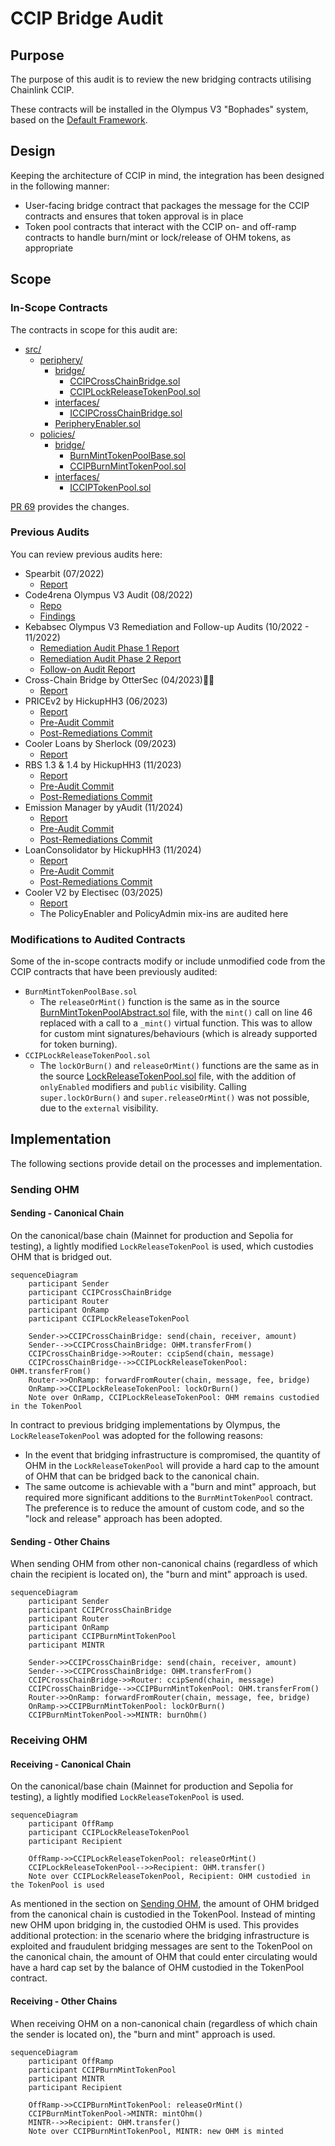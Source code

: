 # CCIP Bridge Audit

## Purpose

The purpose of this audit is to review the new bridging contracts utilising Chainlink CCIP.

These contracts will be installed in the Olympus V3 "Bophades" system, based on the [Default Framework](https://palm-cause-2bd.notion.site/Default-A-Design-Pattern-for-Better-Protocol-Development-7f8ace6d263c4303b108dc5f8c3055b1).

## Design

Keeping the architecture of CCIP in mind, the integration has been designed in the following manner:

- User-facing bridge contract that packages the message for the CCIP contracts and ensures that token approval is in place
- Token pool contracts that interact with the CCIP on- and off-ramp contracts to handle burn/mint or lock/release of OHM tokens, as appropriate

## Scope

### In-Scope Contracts

The contracts in scope for this audit are:

- [src/](../../src)
    - [periphery/](../../src/periphery)
        - [bridge/](../../src/periphery/bridge)
            - [CCIPCrossChainBridge.sol](../../src/periphery/bridge/CCIPCrossChainBridge.sol)
            - [CCIPLockReleaseTokenPool.sol](../../src/periphery/bridge/CCIPLockReleaseTokenPool.sol)
        - [interfaces/](../../src/periphery/interfaces)
            - [ICCIPCrossChainBridge.sol](../../src/periphery/interfaces/ICCIPCrossChainBridge.sol)
        - [PeripheryEnabler.sol](../../src/periphery/PeripheryEnabler.sol)
    - [policies/](../../src/policies)
        - [bridge/](../../src/policies/bridge)
            - [BurnMintTokenPoolBase.sol](../../src/policies/bridge/BurnMintTokenPoolBase.sol)
            - [CCIPBurnMintTokenPool.sol](../../src/policies/bridge/CCIPBurnMintTokenPool.sol)
        - [interfaces/](../../src/policies/interfaces)
            - [ICCIPTokenPool.sol](../../src/policies/interfaces/ICCIPTokenPool.sol)

[PR 69](https://github.com/OlympusDAO/olympus-v3/pull/69) provides the changes.

### Previous Audits

You can review previous audits here:

- Spearbit (07/2022)
    - [Report](https://storage.googleapis.com/olympusdao-landing-page-reports/audits/2022-08%20Code4rena.pdf)
- Code4rena Olympus V3 Audit (08/2022)
    - [Repo](https://github.com/code-423n4/2022-08-olympus)
    - [Findings](https://github.com/code-423n4/2022-08-olympus-findings)
- Kebabsec Olympus V3 Remediation and Follow-up Audits (10/2022 - 11/2022)
    - [Remediation Audit Phase 1 Report](https://hackmd.io/tJdujc0gSICv06p_9GgeFQ)
    - [Remediation Audit Phase 2 Report](https://hackmd.io/@12og4u7y8i/rk5PeIiEs)
    - [Follow-on Audit Report](https://hackmd.io/@12og4u7y8i/Sk56otcBs)
- Cross-Chain Bridge by OtterSec (04/2023)🙏🏼
    - [Report](https://storage.googleapis.com/olympusdao-landing-page-reports/audits/Olympus-CrossChain-Audit.pdf)
- PRICEv2 by HickupHH3 (06/2023)
    - [Report](https://storage.googleapis.com/olympusdao-landing-page-reports/audits/2023_7_OlympusDAO-final.pdf)
    - [Pre-Audit Commit](https://github.com/OlympusDAO/bophades/tree/17fe660525b2f0d706ca318b53111fbf103949ba)
    - [Post-Remediations Commit](https://github.com/OlympusDAO/bophades/tree/9c10dc188210632b6ce46c7a836484e8e063151f)
- Cooler Loans by Sherlock (09/2023)
    - [Report](https://docs.olympusdao.finance/assets/files/Cooler_Update_Audit_Report-f3f983a8ee8632637790bcc136275aa0.pdf)
- RBS 1.3 & 1.4 by HickupHH3 (11/2023)
    - [Report](https://storage.googleapis.com/olympusdao-landing-page-reports/audits/OlympusDAO%20Nov%202023.pdf)
    - [Pre-Audit Commit](https://github.com/OlympusDAO/bophades/tree/7a0902cf3ced19d41aafa83e96cf235fb3f15921)
    - [Post-Remediations Commit](https://github.com/OlympusDAO/bophades/tree/e61d954cc620254effb014f2d2733e59d828b5b1)
- Emission Manager by yAudit (11/2024)
    - [Report](https://storage.googleapis.com/olympusdao-landing-page-reports/audits/2024_11_EmissionManager_ReserveMigrator.pdf)
    - [Pre-Audit Commit](https://github.com/OlympusDAO/bophades/tree/e367e7977ea58a2fd365296d9c9f620c7cd0512d)
    - [Post-Remediations Commit](https://github.com/OlympusDAO/bophades/tree/3ace544f24adfd3d218ae625b9d1449321f9e184)
- LoanConsolidator by HickupHH3 (11/2024)
    - [Report](https://storage.googleapis.com/olympusdao-landing-page-reports/audits/2024_10_LoanConsolidator_Audit.pdf)
    - [Pre-Audit Commit](https://github.com/OlympusDAO/bophades/tree/95479d5d4a9bb941c60c7a8347709d9fc895b819)
    - [Post-Remediations Commit](https://github.com/OlympusDAO/bophades/tree/d2d5b63dee16a259400628df4cf6ce2d3df02558)
- Cooler V2 by Electisec (03/2025)
    - [Report](https://storage.googleapis.com/olympusdao-landing-page-reports/audits/Olympus_CoolerV2-Electisec_report.pdf)
    - The PolicyEnabler and PolicyAdmin mix-ins are audited here

### Modifications to Audited Contracts

Some of the in-scope contracts modify or include unmodified code from the CCIP contracts that have been previously audited:

- `BurnMintTokenPoolBase.sol`
    - The `releaseOrMint()` function is the same as in the source [BurnMintTokenPoolAbstract.sol](https://github.com/smartcontractkit/chainlink/blob/develop/contracts/src/v0.8/ccip/pools/BurnMintTokenPoolAbstract.sol) file, with the `mint()` call on line 46 replaced with a call to a `_mint()` virtual function. This was to allow for custom mint signatures/behaviours (which is already supported for token burning).
- `CCIPLockReleaseTokenPool.sol`
    - The `lockOrBurn()` and `releaseOrMint()` functions are the same as in the source [LockReleaseTokenPool.sol](https://github.com/smartcontractkit/chainlink/blob/develop/contracts/src/v0.8/ccip/pools/LockReleaseTokenPool.sol) file, with the addition of `onlyEnabled` modifiers and `public` visibility. Calling `super.lockOrBurn()` and `super.releaseOrMint()` was not possible, due to the `external` visibility.

## Implementation

The following sections provide detail on the processes and implementation.

### Sending OHM

#### Sending - Canonical Chain

On the canonical/base chain (Mainnet for production and Sepolia for testing), a lightly modified `LockReleaseTokenPool` is used, which custodies OHM that is bridged out.

```mermaid
sequenceDiagram
    participant Sender
    participant CCIPCrossChainBridge
    participant Router
    participant OnRamp
    participant CCIPLockReleaseTokenPool

    Sender->>CCIPCrossChainBridge: send(chain, receiver, amount)
    Sender-->>CCIPCrossChainBridge: OHM.transferFrom()
    CCIPCrossChainBridge->>Router: ccipSend(chain, message)
    CCIPCrossChainBridge-->>CCIPLockReleaseTokenPool: OHM.transferFrom()
    Router->>OnRamp: forwardFromRouter(chain, message, fee, bridge)
    OnRamp->>CCIPLockReleaseTokenPool: lockOrBurn()
    Note over OnRamp, CCIPLockReleaseTokenPool: OHM remains custodied in the TokenPool
```

In contract to previous bridging implementations by Olympus, the `LockReleaseTokenPool` was adopted for the following reasons:

- In the event that bridging infrastructure is compromised, the quantity of OHM in the `LockReleaseTokenPool` will provide a hard cap to the amount of OHM that can be bridged back to the canonical chain.
- The same outcome is achievable with a "burn and mint" approach, but required more significant additions to the `BurnMintTokenPool` contract. The preference is to reduce the amount of custom code, and so the "lock and release" approach has been adopted.

#### Sending - Other Chains

When sending OHM from other non-canonical chains (regardless of which chain the recipient is located on), the "burn and mint" approach is used.

```mermaid
sequenceDiagram
    participant Sender
    participant CCIPCrossChainBridge
    participant Router
    participant OnRamp
    participant CCIPBurnMintTokenPool
    participant MINTR

    Sender->>CCIPCrossChainBridge: send(chain, receiver, amount)
    Sender-->>CCIPCrossChainBridge: OHM.transferFrom()
    CCIPCrossChainBridge->>Router: ccipSend(chain, message)
    CCIPCrossChainBridge-->>CCIPBurnMintTokenPool: OHM.transferFrom()
    Router->>OnRamp: forwardFromRouter(chain, message, fee, bridge)
    OnRamp->>CCIPBurnMintTokenPool: lockOrBurn()
    CCIPBurnMintTokenPool->>MINTR: burnOhm()
```

### Receiving OHM

#### Receiving - Canonical Chain

On the canonical/base chain (Mainnet for production and Sepolia for testing), a lightly modified `LockReleaseTokenPool` is used.

```mermaid
sequenceDiagram
    participant OffRamp
    participant CCIPLockReleaseTokenPool
    participant Recipient

    OffRamp->>CCIPLockReleaseTokenPool: releaseOrMint()
    CCIPLockReleaseTokenPool-->>Recipient: OHM.transfer()
    Note over CCIPLockReleaseTokenPool, Recipient: OHM custodied in the TokenPool is used
```

As mentioned in the section on [Sending OHM](#sending-ohm), the amount of OHM bridged from the canonical chain is custodied in the TokenPool. Instead of minting new OHM upon bridging in, the custodied OHM is used. This provides additional protection: in the scenario where the bridging infrastructure is exploited and fraudulent bridging messages are sent to the TokenPool on the canonical chain, the amount of OHM that could enter circulating would have a hard cap set by the balance of OHM custodied in the TokenPool contract.

#### Receiving - Other Chains

When receiving OHM on a non-canonical chain (regardless of which chain the sender is located on), the "burn and mint" approach is used.

```mermaid
sequenceDiagram
    participant OffRamp
    participant CCIPBurnMintTokenPool
    participant MINTR
    participant Recipient

    OffRamp->>CCIPBurnMintTokenPool: releaseOrMint()
    CCIPBurnMintTokenPool->MINTR: mintOhm()
    MINTR-->>Recipient: OHM.transfer()
    Note over CCIPBurnMintTokenPool, MINTR: new OHM is minted
```
